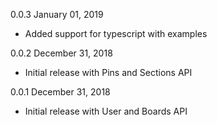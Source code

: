 0.0.3 January 01, 2019
  - Added support for typescript with examples

0.0.2 December 31, 2018
  - Initial release with Pins and Sections API

0.0.1 December 31, 2018
  - Initial release with User and Boards API